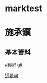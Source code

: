 # marktest
施承鑌
======

基本資料
--------
#你好
[git](https://github.com/Sinsbin)

[這是git][git1]

  [git1]: https://github.com/Sinsbin "游標顯示"



